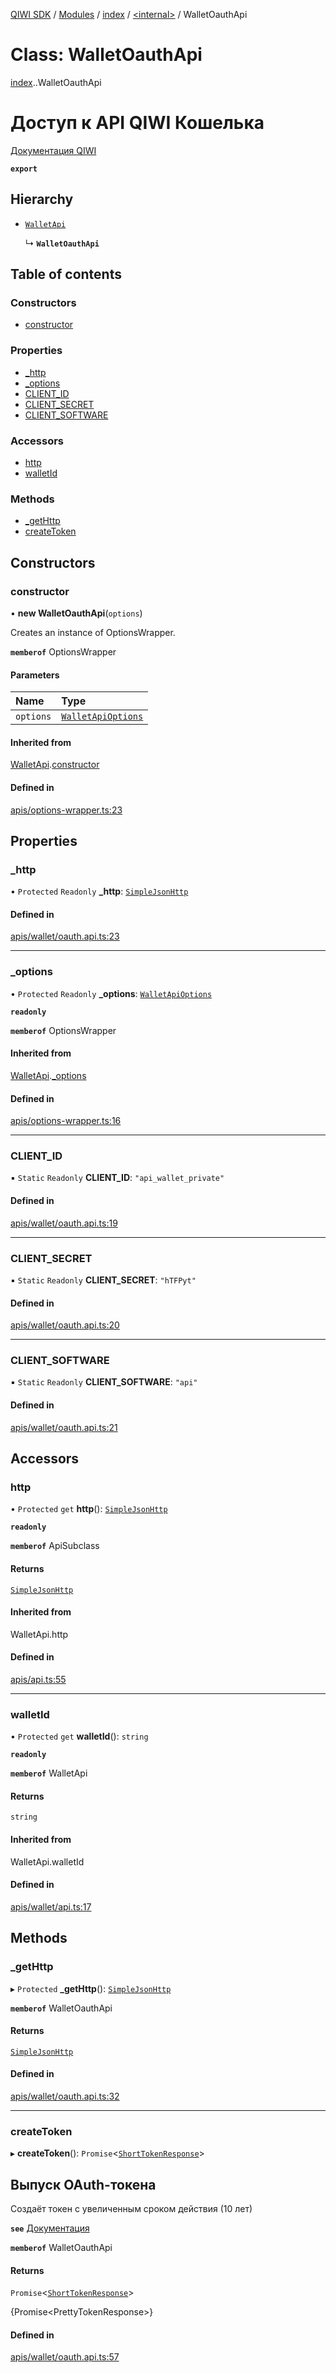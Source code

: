 [QIWI SDK](../README.md) / [Modules](../modules.md) / [index](../modules/index.md) / [<internal\>](../modules/index._internal_.md) / WalletOauthApi

# Class: WalletOauthApi

[index](../modules/index.md).[<internal>](../modules/index._internal_.md).WalletOauthApi

# Доступ к API QIWI Кошелька
[Документация QIWI](https://developer.qiwi.com/ru/qiwi-wallet-personal-advanced/)

**`export`**

## Hierarchy

- [`WalletApi`](index._internal_.WalletApi.md)

  ↳ **`WalletOauthApi`**

## Table of contents

### Constructors

- [constructor](index._internal_.WalletOauthApi.md#constructor)

### Properties

- [\_http](index._internal_.WalletOauthApi.md#_http)
- [\_options](index._internal_.WalletOauthApi.md#_options)
- [CLIENT\_ID](index._internal_.WalletOauthApi.md#client_id)
- [CLIENT\_SECRET](index._internal_.WalletOauthApi.md#client_secret)
- [CLIENT\_SOFTWARE](index._internal_.WalletOauthApi.md#client_software)

### Accessors

- [http](index._internal_.WalletOauthApi.md#http)
- [walletId](index._internal_.WalletOauthApi.md#walletid)

### Methods

- [\_getHttp](index._internal_.WalletOauthApi.md#_gethttp)
- [createToken](index._internal_.WalletOauthApi.md#createtoken)

## Constructors

### constructor

• **new WalletOauthApi**(`options`)

Creates an instance of OptionsWrapper.

**`memberof`** OptionsWrapper

#### Parameters

| Name | Type |
| :------ | :------ |
| `options` | [`WalletApiOptions`](../interfaces/index.QIWI.WalletApiOptions.md) |

#### Inherited from

[WalletApi](index._internal_.WalletApi.md).[constructor](index._internal_.WalletApi.md#constructor)

#### Defined in

[apis/options-wrapper.ts:23](https://github.com/AlexXanderGrib/node-qiwi-sdk/blob/8834c22/src/apis/options-wrapper.ts#L23)

## Properties

### \_http

• `Protected` `Readonly` **\_http**: [`SimpleJsonHttp`](index.QIWI.SimpleJsonHttp.md)

#### Defined in

[apis/wallet/oauth.api.ts:23](https://github.com/AlexXanderGrib/node-qiwi-sdk/blob/8834c22/src/apis/wallet/oauth.api.ts#L23)

___

### \_options

• `Protected` `Readonly` **\_options**: [`WalletApiOptions`](../interfaces/index.QIWI.WalletApiOptions.md)

**`readonly`**

**`memberof`** OptionsWrapper

#### Inherited from

[WalletApi](index._internal_.WalletApi.md).[_options](index._internal_.WalletApi.md#_options)

#### Defined in

[apis/options-wrapper.ts:16](https://github.com/AlexXanderGrib/node-qiwi-sdk/blob/8834c22/src/apis/options-wrapper.ts#L16)

___

### CLIENT\_ID

▪ `Static` `Readonly` **CLIENT\_ID**: ``"api_wallet_private"``

#### Defined in

[apis/wallet/oauth.api.ts:19](https://github.com/AlexXanderGrib/node-qiwi-sdk/blob/8834c22/src/apis/wallet/oauth.api.ts#L19)

___

### CLIENT\_SECRET

▪ `Static` `Readonly` **CLIENT\_SECRET**: ``"hTFPyt"``

#### Defined in

[apis/wallet/oauth.api.ts:20](https://github.com/AlexXanderGrib/node-qiwi-sdk/blob/8834c22/src/apis/wallet/oauth.api.ts#L20)

___

### CLIENT\_SOFTWARE

▪ `Static` `Readonly` **CLIENT\_SOFTWARE**: ``"api"``

#### Defined in

[apis/wallet/oauth.api.ts:21](https://github.com/AlexXanderGrib/node-qiwi-sdk/blob/8834c22/src/apis/wallet/oauth.api.ts#L21)

## Accessors

### http

• `Protected` `get` **http**(): [`SimpleJsonHttp`](index.QIWI.SimpleJsonHttp.md)

**`readonly`**

**`memberof`** ApiSubclass

#### Returns

[`SimpleJsonHttp`](index.QIWI.SimpleJsonHttp.md)

#### Inherited from

WalletApi.http

#### Defined in

[apis/api.ts:55](https://github.com/AlexXanderGrib/node-qiwi-sdk/blob/8834c22/src/apis/api.ts#L55)

___

### walletId

• `Protected` `get` **walletId**(): `string`

**`readonly`**

**`memberof`** WalletApi

#### Returns

`string`

#### Inherited from

WalletApi.walletId

#### Defined in

[apis/wallet/api.ts:17](https://github.com/AlexXanderGrib/node-qiwi-sdk/blob/8834c22/src/apis/wallet/api.ts#L17)

## Methods

### \_getHttp

▸ `Protected` **_getHttp**(): [`SimpleJsonHttp`](index.QIWI.SimpleJsonHttp.md)

**`memberof`** WalletOauthApi

#### Returns

[`SimpleJsonHttp`](index.QIWI.SimpleJsonHttp.md)

#### Defined in

[apis/wallet/oauth.api.ts:32](https://github.com/AlexXanderGrib/node-qiwi-sdk/blob/8834c22/src/apis/wallet/oauth.api.ts#L32)

___

### createToken

▸ **createToken**(): `Promise`<[`ShortTokenResponse`](../modules/index.QIWI.md#shorttokenresponse)\>

## Выпуск OAuth-токена

Создаёт токен с увеличенным сроком действия (10 лет)

**`see`** [Документация](https://developer.qiwi.com/ru/qiwi-wallet-personal-advanced/?http#intro)

**`memberof`** WalletOauthApi

#### Returns

`Promise`<[`ShortTokenResponse`](../modules/index.QIWI.md#shorttokenresponse)\>

{Promise<PrettyTokenResponse<Wallet>>}

#### Defined in

[apis/wallet/oauth.api.ts:57](https://github.com/AlexXanderGrib/node-qiwi-sdk/blob/8834c22/src/apis/wallet/oauth.api.ts#L57)
